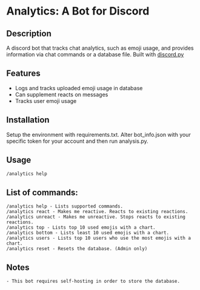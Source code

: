 # Analytics: A Bot for Discord
## Description
A discord bot that tracks chat analytics, such as emoji usage, and provides information via chat commands or a database file.
Built with <a href="https://discordpy.readthedocs.io/en/latest/index.html">discord.py</a>

## Features
- Logs and tracks uploaded emoji usage in database
- Can supplement reacts on messages
- Tracks user emoji usage

## Installation
Setup the environment with requirements.txt. Alter bot_info.json with your specific token for your account and then run analysis.py.

## Usage
	/analytics help

## List of commands:
	/analytics help - Lists supported commands.
	/analytics react - Makes me reactive. Reacts to existing reactions.
	/analytics unreact - Makes me unreactive. Stops reacts to existing reactions.
	/analytics top - Lists top 10 used emojis with a chart.
	/analytics bottom - Lists least 10 used emojis with a chart.
	/analytics users - Lists top 10 users who use the most emojis with a chart.
	/analytics reset - Resets the database. (Admin only)

## Notes
	- This bot requires self-hosting in order to store the database.
